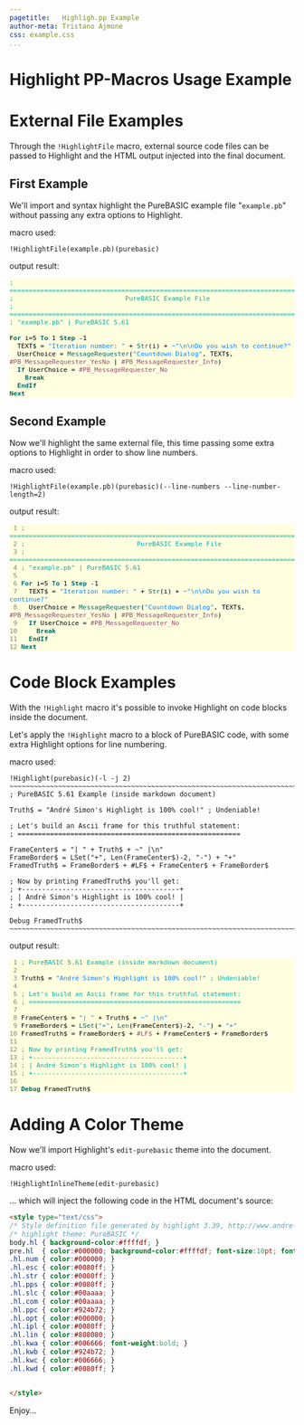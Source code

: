 ```yaml
---
pagetitle:   Highligh.pp Example
author-meta: Tristano Ajmone
css: example.css
...
```




# Highlight PP-Macros Usage Example

# External File Examples

Through the `!HighlightFile` macro, external source code files can be passed to Highlight and the HTML output injected into the final document.

## First Example

We'll import and syntax highlight the PureBASIC example file "`example.pb`" without passing any extra options to Highlight.

macro used:

~~~~~~~~~~~~~~~~~~~~~~ { .macro }
!HighlightFile(example.pb)(purebasic)
~~~~~~~~~~~~~~~~~~~~~~


output result:

<pre class="hl purebasic"><code class="purebasic"><span class="hl slc">; ==============================================================================</span>
<span class="hl slc">;                             PureBASIC Example File                            </span>
<span class="hl slc">; ==============================================================================</span>
<span class="hl slc">; &quot;example.pb&quot; | PureBASIC 5.61</span>

<span class="hl kwa">For</span> i<span class="hl opt">=</span><span class="hl num">5</span> <span class="hl kwa">To</span> <span class="hl num">1</span> <span class="hl kwa">Step</span> <span class="hl opt">-</span><span class="hl num">1</span>
  TEXT$ <span class="hl opt">=</span> <span class="hl str">&quot;Iteration number: &quot;</span> <span class="hl opt">+</span> <span class="hl kwc">Str</span>(i) <span class="hl opt">+</span> <span class="hl str">~&quot;</span><span class="hl esc">\n\n</span><span class="hl str">Do you wish to continue?&quot;</span>
  UserChoice <span class="hl opt">=</span> <span class="hl kwc">MessageRequester</span>(<span class="hl str">&quot;Countdown Dialog&quot;</span>, TEXT$, <span class="hl kwb">#PB_MessageRequester_YesNo</span> <span class="hl opt">|</span> <span class="hl kwb">#PB_MessageRequester_Info</span>)
  <span class="hl kwa">If</span> UserChoice <span class="hl opt">=</span> <span class="hl kwb">#PB_MessageRequester_No</span>
    <span class="hl kwa">Break</span>
  <span class="hl kwa">EndIf</span>
<span class="hl kwa">Next</span></code></pre>


## Second Example

Now we'll highlight the same external file, this time passing some extra options to Highlight in order to show line numbers.

macro used:

~~~~~~~~~~~~~~~~~~~~~~ { .macro }
!HighlightFile(example.pb)(purebasic)(--line-numbers --line-number-length=2)
~~~~~~~~~~~~~~~~~~~~~~


output result:

<pre class="hl purebasic"><code class="purebasic"><span class="hl lin"> 1 </span><span class="hl slc">; ==============================================================================</span>
<span class="hl lin"> 2 </span><span class="hl slc">;                             PureBASIC Example File                            </span>
<span class="hl lin"> 3 </span><span class="hl slc">; ==============================================================================</span>
<span class="hl lin"> 4 </span><span class="hl slc">; &quot;example.pb&quot; | PureBASIC 5.61</span>
<span class="hl lin"> 5 </span>
<span class="hl lin"> 6 </span><span class="hl kwa">For</span> i<span class="hl opt">=</span><span class="hl num">5</span> <span class="hl kwa">To</span> <span class="hl num">1</span> <span class="hl kwa">Step</span> <span class="hl opt">-</span><span class="hl num">1</span>
<span class="hl lin"> 7 </span>  TEXT$ <span class="hl opt">=</span> <span class="hl str">&quot;Iteration number: &quot;</span> <span class="hl opt">+</span> <span class="hl kwc">Str</span>(i) <span class="hl opt">+</span> <span class="hl str">~&quot;</span><span class="hl esc">\n\n</span><span class="hl str">Do you wish to continue?&quot;</span>
<span class="hl lin"> 8 </span>  UserChoice <span class="hl opt">=</span> <span class="hl kwc">MessageRequester</span>(<span class="hl str">&quot;Countdown Dialog&quot;</span>, TEXT$, <span class="hl kwb">#PB_MessageRequester_YesNo</span> <span class="hl opt">|</span> <span class="hl kwb">#PB_MessageRequester_Info</span>)
<span class="hl lin"> 9 </span>  <span class="hl kwa">If</span> UserChoice <span class="hl opt">=</span> <span class="hl kwb">#PB_MessageRequester_No</span>
<span class="hl lin">10 </span>    <span class="hl kwa">Break</span>
<span class="hl lin">11 </span>  <span class="hl kwa">EndIf</span>
<span class="hl lin">12 </span><span class="hl kwa">Next</span></code></pre>


# Code Block Examples

With the `!Highlight` macro it's possible to invoke Highlight on code blocks inside the document.

Let's apply the `!Highlight` macro to a block of PureBASIC code, with some extra Highlight options for line numbering.



macro used:


`````````````````` { .macro }
!Highlight(purebasic)(-l -j 2)
~~~~~~~~~~~~~~~~~~~~~~~~~~~~~~~~~~~~~~~~~~~~~~~~~~~~~~~~~~~~~~~~~~~~~~~~~~~~~~~
; PureBASIC 5.61 Example (inside markdown document)

Truth$ = "André Simon's Highlight is 100% cool!" ; Undeniable!

; Let's build an Ascii frame for this truthful statement:
; =======================================================

FrameCenter$ = "| " + Truth$ + ~" |\n"
FrameBorder$ = LSet("+", Len(FrameCenter$)-2, "-") + "+"
FramedTruth$ = FrameBorder$ + #LF$ + FrameCenter$ + FrameBorder$

; Now by printing FramedTruth$ you'll get:
; +---------------------------------------+
; | André Simon's Highlight is 100% cool! |
; +---------------------------------------+

Debug FramedTruth$
~~~~~~~~~~~~~~~~~~~~~~~~~~~~~~~~~~~~~~~~~~~~~~~~~~~~~~~~~~~~~~~~~~~~~~~~~~~~~~~

``````````````````

output result:

<pre class="hl purebasic"><code class="purebasic"><span class="hl lin"> 1 </span><span class="hl slc">; PureBASIC 5.61 Example (inside markdown document)</span>
<span class="hl lin"> 2 </span>
<span class="hl lin"> 3 </span>Truth$ <span class="hl opt">=</span> <span class="hl str">&quot;André Simon&apos;s Highlight is 100% cool!&quot;</span> <span class="hl slc">; Undeniable!</span>
<span class="hl lin"> 4 </span>
<span class="hl lin"> 5 </span><span class="hl slc">; Let&apos;s build an Ascii frame for this truthful statement:</span>
<span class="hl lin"> 6 </span><span class="hl slc">; =======================================================</span>
<span class="hl lin"> 7 </span>
<span class="hl lin"> 8 </span>FrameCenter$ <span class="hl opt">=</span> <span class="hl str">&quot;| &quot;</span> <span class="hl opt">+</span> Truth$ <span class="hl opt">+</span> <span class="hl str">~&quot; |</span><span class="hl esc">\n</span><span class="hl str">&quot;</span>
<span class="hl lin"> 9 </span>FrameBorder$ <span class="hl opt">=</span> <span class="hl kwc">LSet</span>(<span class="hl str">&quot;+&quot;</span>, <span class="hl kwc">Len</span>(FrameCenter$)<span class="hl opt">-</span><span class="hl num">2</span>, <span class="hl str">&quot;-&quot;</span>) <span class="hl opt">+</span> <span class="hl str">&quot;+&quot;</span>
<span class="hl lin">10 </span>FramedTruth$ <span class="hl opt">=</span> FrameBorder$ <span class="hl opt">+</span> <span class="hl kwb">#LF$</span> <span class="hl opt">+</span> FrameCenter$ <span class="hl opt">+</span> FrameBorder$
<span class="hl lin">11 </span>
<span class="hl lin">12 </span><span class="hl slc">; Now by printing FramedTruth$ you&apos;ll get:</span>
<span class="hl lin">13 </span><span class="hl slc">; +---------------------------------------+</span>
<span class="hl lin">14 </span><span class="hl slc">; | André Simon&apos;s Highlight is 100% cool! |</span>
<span class="hl lin">15 </span><span class="hl slc">; +---------------------------------------+</span>
<span class="hl lin">16 </span>
<span class="hl lin">17 </span><span class="hl kwa">Debug</span> FramedTruth$</code></pre>



# Adding A Color Theme

Now we'll import Highlight's `edit-purebasic` theme into the document.

macro used:

~~~~~~~~~~~~~~~~~~~~~~ { .macro }
!HighlightInlineTheme(edit-purebasic)
~~~~~~~~~~~~~~~~~~~~~~


... which will inject the following code in the HTML document's source:

``` html
<style type="text/css">
/* Style definition file generated by highlight 3.39, http://www.andre-simon.de/ */
/* highlight theme: PureBASIC */
body.hl	{ background-color:#ffffdf; }
pre.hl	{ color:#000000; background-color:#ffffdf; font-size:10pt; font-family:'Courier New',monospace;}
.hl.num { color:#000000; }
.hl.esc { color:#0080ff; }
.hl.str { color:#0080ff; }
.hl.pps { color:#0080ff; }
.hl.slc { color:#00aaaa; }
.hl.com { color:#00aaaa; }
.hl.ppc { color:#924b72; }
.hl.opt { color:#000000; }
.hl.ipl { color:#0080ff; }
.hl.lin { color:#808080; }
.hl.kwa { color:#006666; font-weight:bold; }
.hl.kwb { color:#924b72; }
.hl.kwc { color:#006666; }
.hl.kwd { color:#0080ff; }


</style>

```

<style type="text/css">
/* Style definition file generated by highlight 3.39, http://www.andre-simon.de/ */
/* highlight theme: PureBASIC */
body.hl	{ background-color:#ffffdf; }
pre.hl	{ color:#000000; background-color:#ffffdf; font-size:10pt; font-family:'Courier New',monospace;}
.hl.num { color:#000000; }
.hl.esc { color:#0080ff; }
.hl.str { color:#0080ff; }
.hl.pps { color:#0080ff; }
.hl.slc { color:#00aaaa; }
.hl.com { color:#00aaaa; }
.hl.ppc { color:#924b72; }
.hl.opt { color:#000000; }
.hl.ipl { color:#0080ff; }
.hl.lin { color:#808080; }
.hl.kwa { color:#006666; font-weight:bold; }
.hl.kwb { color:#924b72; }
.hl.kwc { color:#006666; }
.hl.kwd { color:#0080ff; }


</style>


Enjoy...